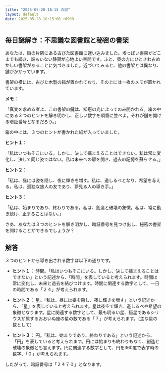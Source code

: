 ```yaml
---
title: "2025-05-28 18:15 の謎"
layout: default
date: 2025-05-28 18:15:00 +0900
---
```

## 毎日謎解き：不思議な図書館と秘密の書架

あなたは、街の片隅にある古びた図書館に迷い込みました。埃っぽい書架がどこまでも続き、誰もいない静寂が心地よい空間です。ふと、奥の方にひときわ古めかしい書架があることに気づきました。近づいてみると、他の書架とは異なり、鍵がかかっています。

書架の横には、古びた木製の箱が置かれており、その上には一枚のメモが置かれています。

**メモ：**

「真実を求める者よ、この書架の鍵は、知恵の光によってのみ開かれる。箱の中にある３つのヒントを解き明かし、正しい数字を順番に並べよ。それが鍵を開ける暗証番号となるだろう。」

箱の中には、３つのヒントが書かれた紙が入っていました。

**ヒント１：**

「私はいつもそこにいる。しかし、決して捕まえることはできない。私は常に変化し、決して同じ姿ではない。私は未来への扉を開き、過去の記憶を蘇らせる。」

**ヒント２：**

「私は、昼には姿を隠し、夜に輝きを増す。私は、道しるべとなり、希望を与える。私は、孤独な旅人の友であり、夢見る人の導き手。」

**ヒント３：**

「私は、始まりであり、終わりである。私は、創造と破壊の象徴。私は、常に動き続け、止まることはない。」

さあ、あなたは３つのヒントを解き明かし、暗証番号を見つけ出し、秘密の書架を開けることができるでしょうか？

## 解答

３つのヒントから導き出される数字は以下の通りです。

*   **ヒント１：** 時間。「私はいつもそこにいる。しかし、決して捕まえることはできない」という記述から、「時間」を表していると考えられます。時間は常に変化し、未来と過去を結びつけます。時間に関連する数字として、一日の時間である「２４」が考えられます。

*   **ヒント２：** 星。「私は、昼には姿を隠し、夜に輝きを増す」という記述から、「星」を表していると考えられます。星は夜空で輝き、道しるべや希望の象徴となります。星に関連する数字として、最も明るい星、恒星であるシリウスが属するおおいぬ座の星の数である「７」が考えられます。（主な星の数として）

*   **ヒント３：** 円。「私は、始まりであり、終わりである」という記述から、「円」を表していると考えられます。円には始まりも終わりもなく、創造と破壊の象徴とも言えます。円に関連する数字として、円を360度で表す時の数字、「０」が考えられます。

したがって、暗証番号は「２４７０」となります。
